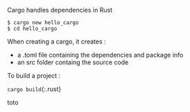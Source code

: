 Cargo handles dependencies in Rust

```
$ cargo new hello_cargo
$ cd hello_cargo
```

When creating a cargo, it creates : 
- a .toml file containing the dependencies and package info
- an src folder containg the source code 

To build a project : 

` cargo build `{:.rust}

toto
